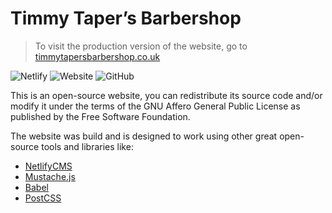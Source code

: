 # Timmy Taper’s Barbershop

> To visit the production version of the website, go to [timmytapersbarbershop.co.uk](https://timmytapersbarbershop.co.uk)

![Netlify](https://img.shields.io/netlify/5137e6aa-7461-4733-879d-59c523aa6f7e?label=build) ![Website](https://img.shields.io/website/https/timmytapersbarbershop.co.uk.svg) ![GitHub](https://img.shields.io/github/license/timmytapersltd/timmytapersbarbershop)

This is an open-source website, you can redistribute its source code and/or modify it under the terms of the GNU Affero General Public License as published by the Free Software Foundation.

The website was build and is designed to work using other great open-source tools and libraries like:

- [NetlifyCMS](https://github.com/netlify/netlify-cms)
- [Mustache.js](https://github.com/janl/mustache.js)
- [Babel](https://github.com/babel/babel)
- [PostCSS](https://github.com/postcss/postcss)
